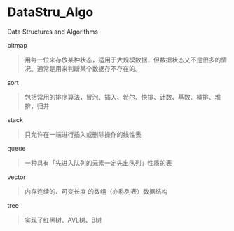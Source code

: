 # DataStru_Algo
Data Structures and Algorithms

bitmap
> 用每一位来存放某种状态，适用于大规模数据，但数据状态又不是很多的情况。通常是用来判断某个数据存不存在的。

sort
> 包括常用的排序算法，冒泡、插入、希尔、快排、计数、基数、桶排、堆排，归并

stack
> 只允许在一端进行插入或删除操作的线性表

queue
>  一种具有「先进入队列的元素一定先出队列」性质的表

vector
> 内存连续的、可变长度 的数组（亦称列表）数据结构

tree
> 实现了红黑树、AVL树、B树
